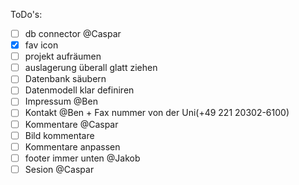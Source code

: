 ToDo's:
- [ ] db connector @Caspar
- [x] fav icon
- [ ] projekt aufräumen 
- [ ] auslagerung überall glatt ziehen
- [ ] Datenbank säubern 
- [ ] Datenmodell klar definiren
- [ ] Impressum @Ben
- [ ] Kontakt @Ben + Fax nummer von der Uni(+49 221 20302-6100)
- [ ] Kommentare @Caspar
- [ ] Bild kommentare
- [ ] Kommentare anpassen 
- [ ] footer immer unten @Jakob
- [ ] Sesion @Caspar
